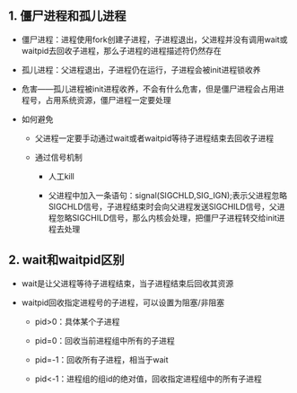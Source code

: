 ## 1. 僵尸进程和孤儿进程

* 僵尸进程：进程使用fork创建子进程，子进程退出，父进程并没有调用wait或waitpid去回收子进程，那么子进程的进程描述符仍然存在

* 孤儿进程：父进程退出，子进程仍在运行，子进程会被init进程锁收养

* 危害——孤儿进程被init进程收养，不会有什么危害，但是僵尸进程会占用进程号，占用系统资源，僵尸进程一定要处理

* 如何避免
  
  * 父进程一定要手动通过wait或者waitpid等待子进程结束去回收子进程
  
  * 通过信号机制
    
    * 人工kill
    
    * 父进程中加入一条语句：signal(SIGCHLD,SIG_IGN);表示父进程忽略SIGCHLD信号，子进程结束时会向父进程发送SIGCHILD信号，父进程忽略SIGCHILD信号，那么内核会处理，把僵尸子进程转交给init进程去处理

## 2. wait和waitpid区别

* wait是让父进程等待子进程结束，当子进程结束后回收其资源

* waitpid回收指定进程号的子进程，可以设置为阻塞/非阻塞
  
  * pid>0：具体某个子进程
  
  * pid=0：回收当前进程组中所有的子进程
  
  * pid=-1：回收所有子进程，相当于wait
  
  * pid<-1：进程组的组id的绝对值，回收指定进程组中的所有子进程
